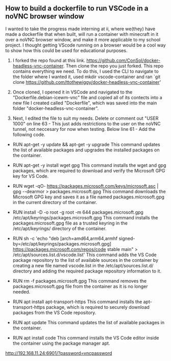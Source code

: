 
## How to build a dockerfile to run VSCode in a noVNC browser window

I wanted to take the progress made interning at ii, where we(they) have made a dockerfile that when built, will run a container with minecraft in it over a noVNC browser window, and make it more applicable to my school project. 
I thought getting VScode running on a browser would be a cool way to show how this could be used for educational purposes. 


1. I forked the repo found at this link. https://github.com/ConSol/docker-headless-vnc-container. 
Then clone the repo you just forked. This repo contains everything we need. 
To do this, I used the CLI to navigate to the folder where I wanted it, used mkdir vscode-container and ran `git clone https://github.com/ttothewiggy/docker-headless-vnc-container'

2. Once cloned, I opened it in VSCode and navigated to the "Dockerfile.debian-icewm-vnc" file and copied all of its contects into a new file I created called "Dockerfile", which was saved into the main folder "docker-headless-vnc-container". 

3. Next, I edited the file to suit my needs. 
Delete or comment out "USER 1000" on line 63 - This just adds restrictions to the user on the noVNC tunnel, not neccesary for now when testing. 
Below line 61 - Add the following code. 

- RUN apt-get -y update && apt-get -y upgrade
This command updates the list of available packages and upgrades the installed packages on the container.

- RUN apt-get -y install wget gpg
This command installs the wget and gpg packages, which are required to download and verify the Microsoft GPG key for VS Code.

- RUN wget -qO- https://packages.microsoft.com/keys/microsoft.asc | gpg --dearmor > packages.microsoft.gpg
This command downloads the Microsoft GPG key and saves it as a file named packages.microsoft.gpg in the current directory of the container.

- RUN install -D -o root -g root -m 644 packages.microsoft.gpg /etc/apt/keyrings/packages.microsoft.gpg
This command installs the packages.microsoft.gpg file as a trusted keyring in the /etc/apt/keyrings/ directory of the container.

- RUN sh -c 'echo "deb [arch=amd64,arm64,armhf signed-by=/etc/apt/keyrings/packages.microsoft.gpg] https://packages.microsoft.com/repos/code stable main" > /etc/apt/sources.list.d/vscode.list'
This command adds the VS Code package repository to the list of available sources in the container by creating a new file named vscode.list in the /etc/apt/sources.list.d/ directory and adding the required package repository information to it.

- RUN rm -f packages.microsoft.gpg
This command removes the packages.microsoft.gpg file from the container as it is no longer needed.

- RUN apt install apt-transport-https
This command installs the apt-transport-https package, which is required to securely download packages from the VS Code repository.

- RUN apt update
This command updates the list of available packages in the container.

- RUN apt install code
This command installs the VS Code editor inside the container using the package manager apt.



http://192.168.11.24:6901/?password=vncpassword